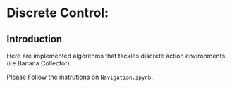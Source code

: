 # Discrete Control:

## Introduction

Here are implemented algorithms that tackles discrete action environments (i.e Banana Collector).

Please Follow the instrutions on `Navigation.ipynb`.